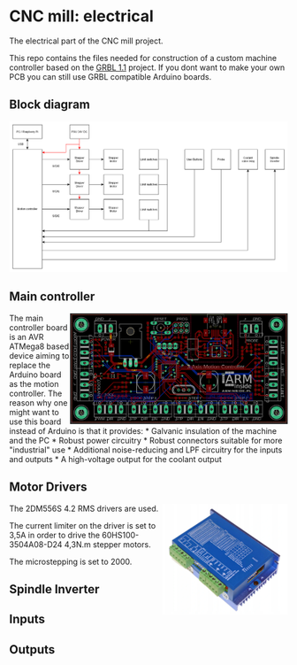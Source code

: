 # CNC mill: electrical
The electrical part of the CNC mill project.

This repo contains the files needed for construction of a custom machine controller based on the [GRBL 1.1](https://github.com/gnea/grbl) project. If you dont want to make your own PCB you can still use GRBL compatible Arduino boards.

## Block diagram
![diagram1](./Images/diagram1.png)

## Main controller
<img align="right" height="200" src="./Images/pcb.PNG">
The main controller board is an AVR ATMega8 based device aiming to replace the Arduino board as the motion controller. The reason why one might want to use this board instead of Arduino is that it provides:
* Galvanic insulation of the machine and the PC
* Robust power circuitry
* Robust connectors suitable for more "industrial" use
* Additional noise-reducing and LPF circuitry for the inputs and outputs
* A high-voltage output for the coolant output

## Motor Drivers
<img align="right" height="200" src="./Images/driver1.PNG">
The 2DM556S 4.2 RMS drivers are used.

The current limiter on the driver is set to 3,5A in order to drive the 60HS100-3504A08-D24 4,3N.m stepper motors.

The microstepping is set to 2000.


## Spindle Inverter

## Inputs

## Outputs
